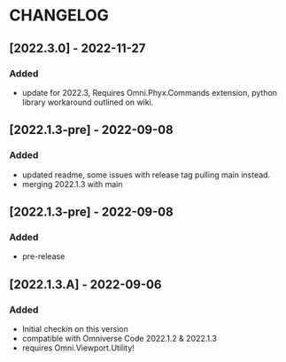 # CHANGELOG

## [2022.3.0] - 2022-11-27
### Added
- update for 2022.3, Requires Omni.Phyx.Commands extension, python library workaround outlined on wiki.

## [2022.1.3-pre] - 2022-09-08
### Added
- updated readme, some issues with release tag pulling main instead.
- merging 2022.1.3 with main

## [2022.1.3-pre] - 2022-09-08
### Added
- pre-release


## [2022.1.3.A] - 2022-09-06
### Added
- Initial checkin on this version
- compatible with Omniverse Code 2022.1.2 & 2022.1.3
- requires Omni.Viewport.Utility!

